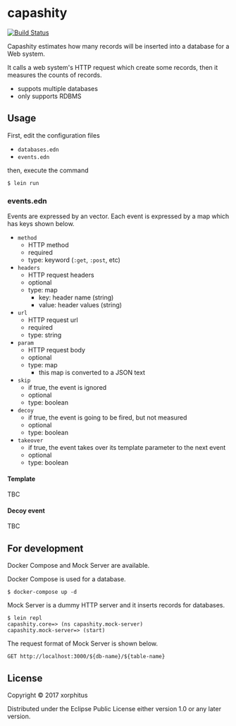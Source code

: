 # capashity

[![Build Status](https://travis-ci.org/xorphitus/capashity.svg?branch=master)](https://travis-ci.org/xorphitus/capashity)

Capashity estimates how many records will be inserted into a database for a Web system.

It calls a web system's HTTP request  which create some records, then it measures the counts of records.

* suppots multiple databases
* only supports RDBMS

## Usage

First, edit the configuration files

* `databases.edn`
* `events.edn`

then, execute the command

```
$ lein run
```

### events.edn

Events are expressed by an vector.
Each event is expressed by a map which has keys shown below.

* `method`
  * HTTP method
  * required
  * type: keyword (`:get`, `:post`, etc)
* `headers`
  * HTTP request headers
  * optional
  * type: map
    * key: header name (string)
    * value: header values (string)
* `url`
  * HTTP request url
  * required
  * type: string
* `param`
  * HTTP request body
  * optional
  * type: map
    * this map is converted to a JSON text
* `skip`
  * if true, the event is ignored
  * optional
  * type: boolean
* `decoy`
  * if true, the event is going to be fired, but not measured
  * optional
  * type: boolean
* `takeover`
  * if true, the event takes over its template parameter to the next event
  * optional
  * type: boolean

#### Template

TBC

#### Decoy event

TBC

## For development

Docker Compose and Mock Server are available.

Docker Compose is used for a database.

```
$ docker-compose up -d
```

Mock Server is a dummy HTTP server and it inserts records for databases.

```
$ lein repl
capashity.core=> (ns capashity.mock-server)
capashity.mock-server=> (start)
```

The request format of Mock Server is shown below.

```
GET http://localhost:3000/${db-name}/${table-name}
```

## License

Copyright © 2017 xorphitus

Distributed under the Eclipse Public License either version 1.0 or any later version.
